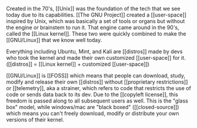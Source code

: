 Created in the 70's, [[Unix]] was the foundation of the tech that we see today due to its capabilities. [[The GNU Project]] created a [[user-space]] inspired by Unix, which was basically a set of tools or organs but without the engine or brainstem to run it. That engine came around in the 90's, called the [[Linux kernel]]. These two were quickly combined to make the [[GNU/Linux]] that we know well today.

Everything including Ubuntu, Mint, and Kali are [[distros]] made by devs who took the kernel and made their own customized [[user-space]] for it. ([[distros]] = [[Linux kernel]] + customized [[user-space]])

[[GNU/Linux]] is [[FOSS]] which means that people can download, study, modify and release their own [[distros]] without [[proprietary restrictions]] or [[telemetry]], aka a strainer, which refers to code that restricts the use of code or sends data back to its dev. Due to the [[copyleft license]], this freedom is passed along to all subsequent users as well. This is the "glass box" model, while windows/mac are "black boxed" ([[closed-source]]) which means you can't freely download, modify or distribute your own versions of their kernel.
